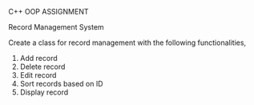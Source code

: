 C++ OOP ASSIGNMENT

Record Management System

Create a class for record management with the following functionalities,
1. Add record
2. Delete record
3. Edit record
4. Sort records based on ID
5. Display record


